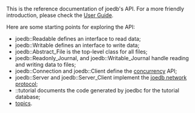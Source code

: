 This is the reference documentation of joedb's API. For a more friendly introduction, please check the [User Guide](../index.html).

Here are some  starting points for exploring the API:
 - joedb::Readable defines an interface to read data;
 - joedb::Writable defines an interface to write data;
 - joedb::Abstract_File is the top-level class for all files;
 - joedb::Readonly_Journal, and joedb::Writable_Journal handle reading and writing data to files;
 - joedb::Connection and joedb::Client define the [concurrency](../concurrency.html) API;
 - joedb::Server and joedb::Server_Client implement the [joedb network protocol](../network_protocol.html);
 - ::tutorial documents the code generated by joedbc for the tutorial database;
 - [topics](topics.html).
